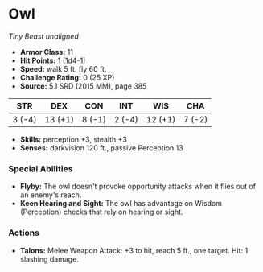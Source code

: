 # Owl

*Tiny* *Beast* *unaligned*

- **Armor Class:** 11
- **Hit Points:** 1 (1d4-1)
- **Speed:** walk 5 ft. fly 60 ft.
- **Challenge Rating:** 0 (25 XP)
- **Source:** 5.1 SRD (2015 MM), page 385

| STR | DEX | CON | INT | WIS | CHA |
| --- | --- | --- | --- | --- | --- |
| 3 (-4) | 13 (+1) | 8 (-1) | 2 (-4) | 12 (+1) | 7 (-2) |

- **Skills:** perception +3, stealth +3
- **Senses:** darkvision 120 ft., passive Perception 13

### Special Abilities

- **Flyby:** The owl doesn't provoke opportunity attacks when it flies out of an enemy's reach.
- **Keen Hearing and Sight:** The owl has advantage on Wisdom (Perception) checks that rely on hearing or sight.

### Actions

- **Talons:** Melee Weapon Attack: +3 to hit, reach 5 ft., one target. Hit: 1 slashing damage.


